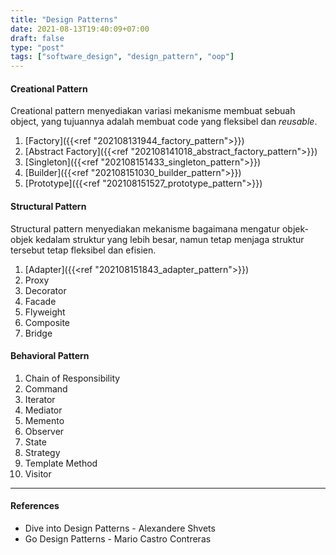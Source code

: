 ```yaml
---
title: "Design Patterns"
date: 2021-08-13T19:40:09+07:00
draft: false
type: "post"
tags: ["software_design", "design_pattern", "oop"]
---
```


#### Creational Pattern

Creational pattern menyediakan variasi mekanisme membuat sebuah object, yang tujuannya adalah membuat code yang fleksibel dan *reusable*.

1. [Factory]({{<ref "202108131944_factory_pattern">}})
2. [Abstract Factory]({{<ref "202108141018_abstract_factory_pattern">}})
3. [Singleton]({{<ref "202108151433_singleton_pattern">}})
4. [Builder]({{<ref "202108151030_builder_pattern">}})
5. [Prototype]({{<ref "202108151527_prototype_pattern">}})

#### Structural Pattern

Structural pattern menyediakan mekanisme bagaimana mengatur objek-objek kedalam struktur yang lebih besar, namun tetap menjaga struktur tersebut tetap fleksibel dan efisien.

1. [Adapter]({{<ref "202108151843_adapter_pattern">}})
2. Proxy
3. Decorator
4. Facade
5. Flyweight
6. Composite
7. Bridge

#### Behavioral Pattern
1. Chain of Responsibility
2. Command
3. Iterator
4. Mediator
5. Memento
6. Observer
7. State
8. Strategy
9. Template Method
10. Visitor

---

#### References
- Dive into Design Patterns - Alexandere Shvets
- Go Design Patterns - Mario Castro Contreras